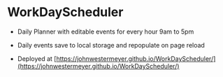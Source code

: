 # WorkDayScheduler

* Daily Planner with editable events for every hour 9am to 5pm

* Daily events save to local storage and repopulate on page reload

* Deployed at [https://johnwestermeyer.github.io/WorkDayScheduler/](https://johnwestermeyer.github.io/WorkDayScheduler/)